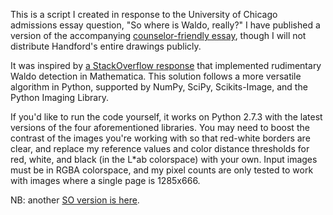 This is a script I created in response to the University of Chicago admissions essay question,
"So where is Waldo, really?" I have published a version of the accompanying [counselor-friendly essay](https://s3.amazonaws.com/jsevart-web/waldo_public.pdf), though I will not distribute Handford's entire drawings publicly.

It was inspired by [a StackOverflow response](http://stackoverflow.com/questions/8479058/how-do-i-find-waldo-with-mathematica) that implemented rudimentary Waldo detection in Mathematica. This solution follows a more versatile algorithm in Python, supported by NumPy, SciPy, Scikits-Image, and the Python Imaging Library. 

If you'd like to run the code yourself, it works on Python 2.7.3 with the latest versions of the four aforementioned libraries. You may need to boost the contrast of the images you're working with so that red-white borders are clear, and replace my reference values and color distance thresholds for red, white, and black (in the L*ab colorspace) with your own. Input images must be in RGBA colorspace, and my pixel counts are only tested to work with images where a single page is 1285x666.

NB: another [SO version is here](http://stackoverflow.com/questions/8849869/how-do-i-find-wally-with-python).
